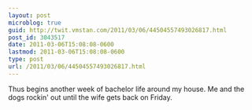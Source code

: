 ```yaml
---
layout: post
microblog: true
guid: http://twit.vmstan.com/2011/03/06/44504557493026817.html
post_id: 3043517
date: 2011-03-06T15:08:08-0600
lastmod: 2011-03-06T15:08:08-0600
type: post
url: /2011/03/06/44504557493026817.html
---
```

Thus begins another week of bachelor life around my house. Me and the dogs rockin' out until the wife gets back on Friday.
